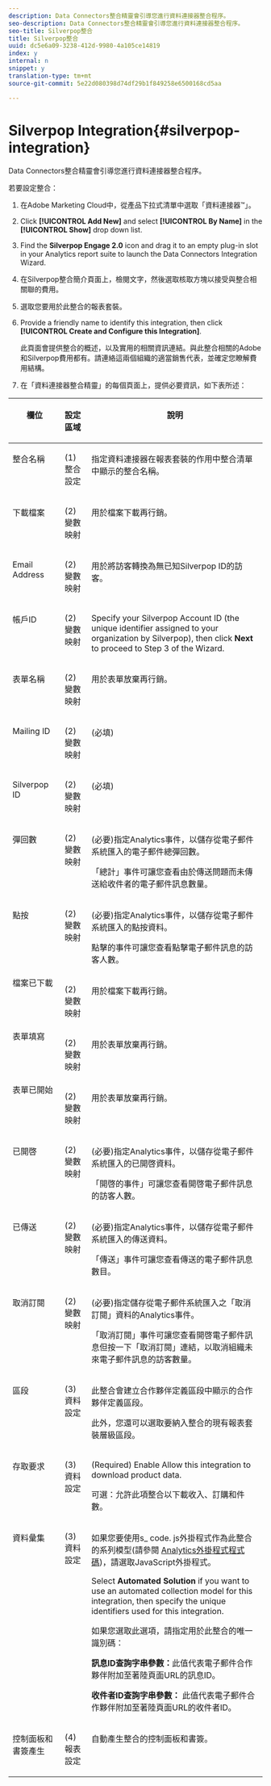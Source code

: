 ```yaml
---
description: Data Connectors整合精靈會引導您進行資料連接器整合程序。
seo-description: Data Connectors整合精靈會引導您進行資料連接器整合程序。
seo-title: Silverpop整合
title: Silverpop整合
uuid: dc5e6a09-3238-412d-9980-4a105ce14819
index: y
internal: n
snippet: y
translation-type: tm+mt
source-git-commit: 5e22d080398d74df29b1f849258e6500168cd5aa

---
```



# Silverpop Integration{#silverpop-integration}

Data Connectors整合精靈會引導您進行資料連接器整合程序。

若要設定整合：

1. 在Adobe Marketing Cloud中，從產品下拉式清單中選取「資料連接器™」。
1. Click **[!UICONTROL Add New]** and select **[!UICONTROL By Name]** in the **[!UICONTROL Show]** drop down list.
1. Find the **Silverpop Engage 2.0** icon and drag it to an empty plug-in slot in your Analytics report suite to launch the Data Connectors Integration Wizard.
1. 在Silverpop整合簡介頁面上，檢閱文字，然後選取核取方塊以接受與整合相關聯的費用。
1. 選取您要用於此整合的報表套裝。
1. Provide a friendly name to identify this integration, then click **[!UICONTROL Create and Configure this Integration]**.

   此頁面會提供整合的概述，以及實用的相關資訊連結。與此整合相關的Adobe和Silverpop費用都有。請連絡這兩個組織的適當銷售代表，並確定您瞭解費用結構。
1. 在「資料連接器整合精靈」的每個頁面上，提供必要資訊，如下表所述：

<table id="table_74EC1EEBE7A548AB878AA40187EBCD30"> 
 <thead> 
  <tr valign="top"> 
   <th colname="col2" class="entry"> <p> <b>欄位</b> </p> </th> 
   <th colname="col03" valign="top" align="left" class="entry"> <p> <b>設定區域</b> </p> </th> 
   <th colname="col3" class="entry"> <p> <b>說明</b> </p> </th> 
  </tr> 
 </thead>
 <tbody> 
  <tr valign="top"> 
   <td colname="col2" valign="top" align="left"> <p>整合名稱 </p> </td> 
   <td colname="col03"> <p>(1)整合設定 </p> </td> 
   <td colname="col3"> <p>指定資料連接器在報表套裝的作用中整合清單中顯示的整合名稱。 </p> </td> 
  </tr> 
  <tr valign="top"> 
   <td colname="col2" valign="top" align="left"> <p>下載檔案 </p> </td> 
   <td colname="col03"> <p>(2)變數映射 </p> </td> 
   <td colname="col3"> <p> 用於檔案下載再行銷。 </p> </td> 
  </tr> 
  <tr valign="top"> 
   <td colname="col2"> <p> Email Address </p> </td> 
   <td colname="col03"> <p>(2)變數映射 </p> </td> 
   <td colname="col3"> <p>用於將訪客轉換為無已知Silverpop ID的訪客。 </p> </td> 
  </tr> 
  <tr valign="top"> 
   <td colname="col2"> <p>帳戶ID </p> </td> 
   <td colname="col03"> <p>(2)變數映射 </p> </td> 
   <td colname="col3"> <p>Specify your Silverpop Account ID (the unique identifier assigned to your organization by Silverpop), then click <b>Next</b> to proceed to Step 3 of the Wizard. </p> </td> 
  </tr> 
  <tr valign="top"> 
   <td colname="col2"> <p>表單名稱 </p> </td> 
   <td colname="col03"> <p>(2)變數映射 </p> </td> 
   <td colname="col3"> <p>用於表單放棄再行銷。 </p> </td> 
  </tr> 
  <tr valign="top"> 
   <td colname="col2"> <p>Mailing ID </p> </td> 
   <td colname="col03"> <p>(2)變數映射 </p> </td> 
   <td colname="col3"> <p>(必填) </p> </td> 
  </tr> 
  <tr valign="top"> 
   <td colname="col2"> <p>Silverpop ID </p> </td> 
   <td colname="col03"> <p>(2)變數映射 </p> </td> 
   <td colname="col3"> <p>(必填) </p> </td> 
  </tr> 
  <tr valign="top"> 
   <td colname="col2"> <p> 彈回數 </p> </td> 
   <td colname="col03"> <p>(2)變數映射 </p> </td> 
   <td colname="col3"> <p>(必要)指定Analytics事件，以儲存從電子郵件系統匯入的電子郵件總彈回數。 </p> <p>「總計」事件可讓您查看由於傳送問題而未傳送給收件者的電子郵件訊息數量。 </p> </td> 
  </tr> 
  <tr valign="top"> 
   <td colname="col2"> <p>點按 </p> </td> 
   <td colname="col03"> <p>(2)變數映射 </p> </td> 
   <td colname="col3"> <p>(必要)指定Analytics事件，以儲存從電子郵件系統匯入的點按資料。 </p> <p>點擊的事件可讓您查看點擊電子郵件訊息的訪客人數。 </p> </td> 
  </tr> 
  <tr valign="top"> 
   <td colname="col2"> 檔案已下載 </td> 
   <td colname="col03"> <p>(2)變數映射 </p> </td> 
   <td colname="col3"> <p> 用於檔案下載再行銷。 </p> </td> 
  </tr> 
  <tr valign="top"> 
   <td colname="col2"> 表單填寫 </td> 
   <td colname="col03"> <p>(2)變數映射 </p> </td> 
   <td colname="col3"> <p>用於表單放棄再行銷。 </p> </td> 
  </tr> 
  <tr valign="top"> 
   <td colname="col2"> 表單已開始 </td> 
   <td colname="col03"> <p>(2)變數映射 </p> </td> 
   <td colname="col3"> <p>用於表單放棄再行銷。 </p> </td> 
  </tr> 
  <tr valign="top"> 
   <td colname="col2"> <p>已開啓 </p> </td> 
   <td colname="col03"> <p>(2)變數映射 </p> </td> 
   <td colname="col3"> <p>(必要)指定Analytics事件，以儲存從電子郵件系統匯入的已開啓資料。 </p> <p>「開啓的事件」可讓您查看開啓電子郵件訊息的訪客人數。 </p> </td> 
  </tr> 
  <tr valign="top"> 
   <td colname="col2"> <p>已傳送 </p> </td> 
   <td colname="col03"> <p>(2)變數映射 </p> </td> 
   <td colname="col3"> <p>(必要)指定Analytics事件，以儲存從電子郵件系統匯入的傳送資料。 </p> <p>「傳送」事件可讓您查看傳送的電子郵件訊息數目。 </p> </td> 
  </tr> 
  <tr valign="top"> 
   <td colname="col2"> <p>取消訂閱 </p> </td> 
   <td colname="col03"> <p>(2)變數映射 </p> </td> 
   <td colname="col3"> <p>(必要)指定儲存從電子郵件系統匯入之「取消訂閱」資料的Analytics事件。 </p> <p>「取消訂閱」事件可讓您查看開啓電子郵件訊息但按一下「取消訂閱」連結，以取消組織未來電子郵件訊息的訪客數量。 </p> </td> 
  </tr> 
  <tr valign="top"> 
   <td colname="col2"> <p>區段 </p> </td> 
   <td colname="col03"> <p>(3)資料設定 </p> </td> 
   <td colname="col3"> <p>此整合會建立合作夥伴定義區段中顯示的合作夥伴定義區段。 </p> <p>此外，您還可以選取要納入整合的現有報表套裝層級區段。 </p> </td> 
  </tr> 
  <tr valign="top"> 
   <td colname="col2"> <p>存取要求 </p> </td> 
   <td colname="col03"> <p>(3)資料設定 </p> </td> 
   <td colname="col3"> <p> (Required) Enable <span class="uicontrol"> Allow this integration to download product data</span>. </p> <p>可選：允許此項整合以下載收入、訂購和件數。 </p> </td> 
  </tr> 
  <tr valign="top"> 
   <td colname="col2"> <p>資料彙集 </p> </td> 
   <td colname="col03"> <p>(3)資料設定 </p> </td> 
   <td colname="col3"> <p><b></b> 如果您要使用s_ code. js外掛程式作為此整合的系列模型(請參閱 <a href="../silverpop-overview/silverpop-analytics-code.md#concept-28e7c834a6804a949aa9306f8896b36e" format="dita" scope="local"> Analytics外掛程式程式碼</a>)，請選取JavaScript外掛程式。 </p> <p>Select <b>Automated Solution</b> if you want to use an automated collection model for this integration, then specify the unique identifiers used for this integration. </p> <p>如果您選取此選項，請指定用於此整合的唯一識別碼： </p> <p> <b>訊息ID查詢字串參數：</b>此值代表電子郵件合作夥伴附加至著陸頁面URL的訊息ID。 </p> <p> <b>收件者ID查詢字串參數：</b> 此值代表電子郵件合作夥伴附加至著陸頁面URL的收件者ID。 </p> </td> 
  </tr> 
  <tr valign="top"> 
   <td colname="col2"> <p>控制面板和書簽產生 </p> </td> 
   <td colname="col03"> <p>(4)報表設定 </p> </td> 
   <td colname="col3"> <p>自動產生整合的控制面板和書簽。 </p> </td> 
  </tr> 
 </tbody> 
</table>

